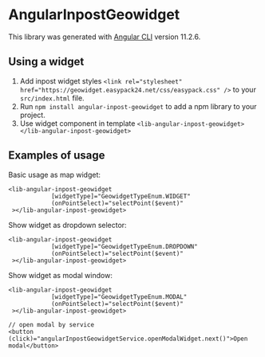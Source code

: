 # AngularInpostGeowidget

This library was generated with [Angular CLI](https://github.com/angular/angular-cli) version 11.2.6.

## Using a widget

1. Add inpost widget styles `<link rel="stylesheet" href="https://geowidget.easypack24.net/css/easypack.css" />` to your `src/index.html` file. 
2. Run `npm install angular-inpost-geowidget` to add a npm library to your project.
3. Use widget component in template `<lib-angular-inpost-geowidget></lib-angular-inpost-geowidget>`

## Examples of usage

Basic usage as map widget:
```
<lib-angular-inpost-geowidget
            [widgetType]="GeowidgetTypeEnum.WIDGET"
            (onPointSelect)="selectPoint($event)"
 ></lib-angular-inpost-geowidget>
```


Show widget as dropdown selector:
```
<lib-angular-inpost-geowidget
            [widgetType]="GeowidgetTypeEnum.DROPDOWN"
            (onPointSelect)="selectPoint($event)"
 ></lib-angular-inpost-geowidget>
```


Show widget as modal window:
```
<lib-angular-inpost-geowidget
            [widgetType]="GeowidgetTypeEnum.MODAL"
            (onPointSelect)="selectPoint($event)"
 ></lib-angular-inpost-geowidget>

// open modal by service
<button (click)="angularInpostGeowidgetService.openModalWidget.next()">Open modal</button>
```
